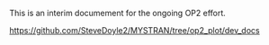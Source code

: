 This is an interim documement for the ongoing OP2 effort.

https://github.com/SteveDoyle2/MYSTRAN/tree/op2_plot/dev_docs